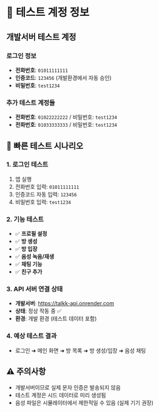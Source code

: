 # 🧪 테스트 계정 정보

## 개발서버 테스트 계정

### 로그인 정보
- **전화번호**: `01011111111`
- **인증코드**: `123456` (개발환경에서 자동 승인)
- **비밀번호**: `test1234`

### 추가 테스트 계정들
- **전화번호**: `01022222222` / 비밀번호: `test1234`
- **전화번호**: `01033333333` / 비밀번호: `test1234`

## 🚀 빠른 테스트 시나리오

### 1. 로그인 테스트
1. 앱 실행
2. 전화번호 입력: `01011111111`
3. 인증코드 자동 입력: `123456`
4. 비밀번호 입력: `test1234`

### 2. 기능 테스트
- ✅ **프로필 설정**
- ✅ **방 생성**
- ✅ **방 입장**
- ✅ **음성 녹음/재생**
- ✅ **채팅 기능**
- ✅ **친구 추가**

### 3. API 서버 연결 상태
- **개발서버**: https://talkk-api.onrender.com
- **상태**: 정상 작동 중 ✅
- **환경**: 개발 환경 (테스트 데이터 포함)

### 4. 예상 테스트 결과
- 로그인 ➜ 메인 화면 ➜ 방 목록 ➜ 방 생성/입장 ➜ 음성 채팅

## ⚠️ 주의사항
- 개발서버이므로 실제 문자 인증은 발송되지 않음
- 테스트 계정은 시드 데이터로 미리 생성됨
- 음성 파일은 시뮬레이터에서 제한적일 수 있음 (실제 기기 권장) 